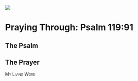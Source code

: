 <img class="intro-right" src="/images/art-paris-psalter.jpg">

<style>
  li {list-style-type: none;}
  p + ul {
    margin-top: -18px;
}
</style>

# Praying Through: Psalm 119:91

## The Psalm

## The Prayer

<div style="font-variant: small-caps;">
My Living Word
</div>
